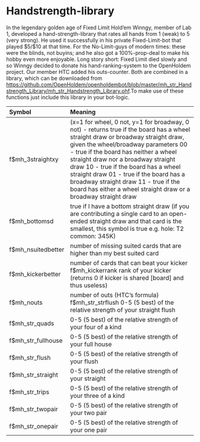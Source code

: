 # Handstrength-library

In the legendary golden age of Fixed Limit Hold’em Winngy, member of Lab
1, developed a hand-strength-library that rates all hands from 1 (weak)
to 5 (very strong). He used it successfully in his private
Fixed-Limit-bot that played \$5/\$10 at that time. For the No-Limit-guys
of modern times: these were the blinds, not buyins; and he also got a
100%-prop-deal to make his hobby even more enjoyable. Long story short:
Fixed Limit died slowly and so Winngy decided to donate his
hand-ranking-system to the OpenHoldem project. Our member HTC added his
outs-counter. Both are combined in a library, which can be downloaded
from
<https://github.com/OpenHoldem/openholdembot/blob/master/mh_str_Handstrength_Library/mh_str_Handstrength_Library.ohf>.To
make use of these functions just include this library in your bot-logic.

| Symbol | Meaning |
|:---|:---|
| f\$mh_3straightxy | (x=1 for wheel, 0 not, y=1 for broadway, 0 not) - returns true if the board has a wheel straight draw or broadway straight draw, given the wheel/broadway parameters 00 - true if the board has neither a wheel straight draw nor a broadway straight draw 10 - true if the board has a wheel straight draw 01 - true if the board has a broadway straight draw 11 - true if the board has either a wheel straight draw or a broadway straight draw |
| f\$mh_bottomsd | true if I have a bottom straight draw (if you are contributing a single card to an open-ended straight draw and that card is the smallest, this symbol is true e.g. hole: T2 common: 345K) |
| f\$mh_nsuitedbetter | number of missing suited cards that are higher than my best suited card |
| f\$mh_kickerbetter | number of cards that can beat your kicker f\$mh_kickerrank rank of your kicker (returns 0 if kicker is shared \[board\] and thus useless) |
| f\$mh_nouts | number of outs (HTC’s formula) f\$mh_str_strflush 0-5 (5 best) of the relative strength of your straight flush |
| f\$mh_str_quads | 0-5 (5 best) of the relative strength of your four of a kind |
| f\$mh_str_fullhouse | 0-5 (5 best) of the relative strength of your full house |
| f\$mh_str_flush | 0-5 (5 best) of the relative strength of your flush |
| f\$mh_str_straight | 0-5 (5 best) of the relative strength of your straight |
| f\$mh_str_trips | 0-5 (5 best) of the relative strength of your three of a kind |
| f\$mh_str_twopair | 0-5 (5 best) of the relative strength of your two pair |
| f\$mh_str_onepair | 0-5 (5 best) of the relative strength of your one pair |
